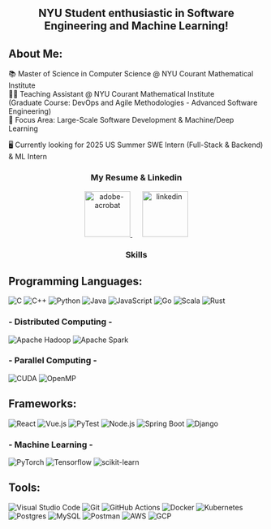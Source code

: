 <!--
**James-Studio/James-Studio** is a ✨ _special_ ✨ repository because its `README.md` (this file) appears on your GitHub profile.

Here are some ideas to get you started:

- 🔭 I’m currently working on ...
- 🌱 I’m currently learning ...
- 👯 I’m looking to collaborate on ...
- 🤔 I’m looking for help with ...
- 💬 Ask me about ...
- 📫 How to reach me: ...
- 😄 Pronouns: ...
- ⚡ Fun fact: ...
-->
<h2 align="center">
NYU Student enthusiastic in Software Engineering and Machine Learning!
</h2> 

## About Me:
📚 Master of Science in Computer Science @ NYU Courant Mathematical Institute <br>
👨‍💻 Teaching Assistant @ NYU Courant Mathematical Institute <br> (Graduate Course: DevOps and Agile Methodologies - Advanced Software Engineering) <br>
🌱 Focus Area: Large-Scale Software Development & Machine/Deep Learning <br>

🖥️ Currently looking for 2025 US Summer SWE Intern (Full-Stack & Backend) & ML Intern <br>

<h3 align="center">My Resume & Linkedin</h3>
<p align="center"> 
	<a href="https://drive.google.com/file/d/14XbEkuQ6qlIJd6zl6ZHXQV7Y_827Qg-f/view?usp=sharing"><img width="90" height="90" src="https://img.icons8.com/clouds/200/adobe-acrobat.png" alt="adobe-acrobat"/> </a>
	&nbsp;&nbsp;&nbsp;&nbsp;
	<a href="https://www.linkedin.com/in/chun-ho-hung-025400184"><img width="90" height="90" src="https://img.icons8.com/clouds/200/linkedin.png" alt="linkedin"/> </a>
 
	
</p>

<h3 align="center">
Skills
</h3>

## Programming Languages:
![C](https://img.shields.io/badge/c-%2300599C.svg?style=for-the-badge&logo=c&logoColor=white)
![C++](https://img.shields.io/badge/c++-%2300599C.svg?style=for-the-badge&logo=c%2B%2B&logoColor=white)
![Python](https://img.shields.io/badge/python-3670A0?style=for-the-badge&logo=python&logoColor=white)
![Java](https://img.shields.io/badge/Java-007396.svg?style=for-the-badge&logo=openjdk&logoColor=white)
![JavaScript](https://img.shields.io/badge/JavaScript-F7DF1E.svg?style=for-the-badge&logo=javascript&logoColor=black)
![Go](https://img.shields.io/badge/go-009DDE.svg?style=for-the-badge&logo=go&logoColor=%white)
![Scala](https://img.shields.io/badge/Scala-DC322F.svg?style=for-the-badge&logo=scala&logoColor=white)
![Rust](https://img.shields.io/badge/Rust-000000.svg?style=for-the-badge&logo=rust&logoColor=white)


### - Distributed Computing -
![Apache Hadoop](https://img.shields.io/badge/Apache%20Hadoop-66CCFF.svg?style=for-the-badge&logo=apachehadoop&logoColor=white)
![Apache Spark](https://img.shields.io/badge/Apache%20Spark-E25A1C.svg?style=for-the-badge&logo=apachespark&logoColor=white)


### - Parallel Computing -
![CUDA](https://img.shields.io/badge/CUDA-76B900.svg?style=for-the-badge&logo=nvidia&logoColor=white)
![OpenMP](https://img.shields.io/badge/OpenMP-3CB371.svg?style=for-the-badge&logo=openmp&logoColor=white)



## Frameworks:
![React](https://img.shields.io/badge/react-9717F5.svg?style=for-the-badge&logo=react&logoColor=white)
![Vue.js](https://img.shields.io/badge/vuejs-4A7652.svg?style=for-the-badge&logo=vue.js&logoColor=white)
![PyTest](https://img.shields.io/badge/pytest-40A213.svg?style=for-the-badge&logo=pytest&logoColor=white)
![Node.js](https://img.shields.io/badge/nodejs-4A7652.svg?style=for-the-badge&logo=node.js&logoColor=white)
![Spring Boot](https://img.shields.io/badge/spring%20boot-0D9276.svg?style=for-the-badge&logo=spring-boot&logoColor=white)
![Django](https://img.shields.io/badge/django-87A96B.svg?style=for-the-badge&logo=django&logoColor=white)

### - Machine Learning -
![PyTorch](https://img.shields.io/badge/pytorch-F05F42.svg?style=for-the-badge&logo=pytorch&logoColor=white)
![Tensorflow](https://img.shields.io/badge/tensorflow-EB8323.svg?style=for-the-badge&logo=tensorflow&logoColor=white)
![scikit-learn](https://img.shields.io/badge/scikit--learn-%23F7931E.svg?style=for-the-badge&logo=scikit-learn&logoColor=white)


## Tools:
![Visual Studio Code](https://img.shields.io/badge/Visual%20Studio%20Code-0078d7.svg?style=for-the-badge&logo=visual-studio-code&logoColor=white)
![Git](https://img.shields.io/badge/git-%23121011.svg?style=for-the-badge&logo=github&logoColor=white)
![GitHub Actions](https://img.shields.io/badge/GitHub%20Actions-2088FF?style=for-the-badge&logo=github-actions&logoColor=white)
![Docker](https://img.shields.io/badge/docker-0DB7ED.svg?style=for-the-badge&logo=docker&logoColor=white)
![Kubernetes](https://img.shields.io/badge/kubernetes-3970E4.svg?style=for-the-badge&logo=kubernetes&logoColor=white)
![Postgres](https://img.shields.io/badge/postgres-%23316192.svg?style=for-the-badge&logo=postgresql&logoColor=white)
![MySQL](https://img.shields.io/badge/mysql-%2300f.svg?style=for-the-badge&logo=mysql&logoColor=white)
![Postman](https://img.shields.io/badge/Postman-FF6C37?style=for-the-badge&logo=postman&logoColor=white)
![AWS](https://img.shields.io/badge/AWS-232F3E.svg?style=for-the-badge&logo=amazonaws&logoColor=white)
![GCP](https://img.shields.io/badge/Google%20Cloud-4285F4.svg?style=for-the-badge&logo=google-cloud&logoColor=white)






